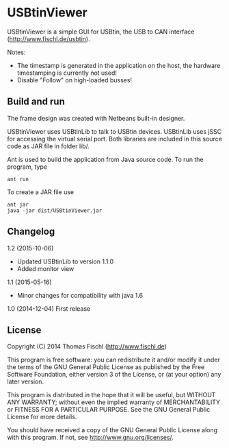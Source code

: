 USBtinViewer
============

USBtinViewer is a simple GUI for USBtin, the USB to CAN interface
(http://www.fischl.de/usbtin).

Notes:
 - The timestamp is generated in the application on the host, the hardware
   timestamping is currently not used!
 - Disable "Follow" on high-loaded busses!

Build and run
-------------

The frame design was created with Netbeans built-in designer.

USBtinViewer uses USBtinLib to talk to USBtin devices. USBtinLib uses jSSC for
accessing the virtual serial port. Both libraries are included in this source
code as JAR file in folder lib/.

Ant is used to build the application from Java source code. To run the 
program, type
```
ant run
```

To create a JAR file use
```
ant jar
java -jar dist/USBtinViewer.jar
```


Changelog
---------

1.2 (2015-10-06)
* Updated USBtinLib to version 1.1.0
* Added monitor view

1.1 (2015-05-16)
* Minor changes for compatibility with java 1.6

1.0 (2014-12-04)
First release


License
-------

Copyright (C) 2014  Thomas Fischl (http://www.fischl.de)

This program is free software: you can redistribute it and/or modify
it under the terms of the GNU General Public License as published by
the Free Software Foundation, either version 3 of the License, or
(at your option) any later version.

This program is distributed in the hope that it will be useful,
but WITHOUT ANY WARRANTY; without even the implied warranty of
MERCHANTABILITY or FITNESS FOR A PARTICULAR PURPOSE.  See the
GNU General Public License for more details.

You should have received a copy of the GNU General Public License
along with this program.  If not, see <http://www.gnu.org/licenses/>.

